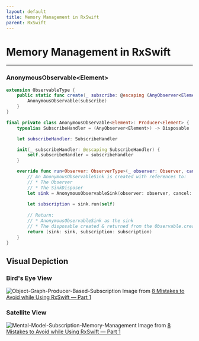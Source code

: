 ```yaml
---
layout: default
title: Memory Management in RxSwift
parent: RxSwift
---
```


# Memory Management in RxSwift
---

### AnonymousObservable\<Element\>
```swift
extension ObservableType {
    public static func create(_ subscribe: @escaping (AnyObserver<Element>) -> Disposable) -> Observable<Element> {
        AnonymousObservable(subscribe)
    }
}

final private class AnonymousObservable<Element>: Producer<Element> {
    typealias SubscribeHandler = (AnyObserver<Element>) -> Disposable

    let subscribeHandler: SubscribeHandler

    init(_ subscribeHandler: @escaping SubscribeHandler) {
        self.subscribeHandler = subscribeHandler
    }

    override func run<Observer: ObserverType>(_ observer: Observer, cancel: Cancelable) -> (sink: Disposable, subscription: Disposable) where Observer.Element == Element {
        // An AnonymousObservableSink is created with references to:
        // * The Observer
        // * The SinkDisposer
        let sink = AnonymousObservableSink(observer: observer, cancel: cancel)
        
        let subscription = sink.run(self)
        
        // Return:
        // * AnonymousObservableSink as the sink
        // * The disposable created & returned from the Observable.create closure as the subscription 
        return (sink: sink, subscription: subscription)
    }
}
```


## Visual Depiction
### Bird's Eye View

![Object-Graph-Producer-Based-Subscription](https://user-images.githubusercontent.com/5953587/233791659-c5bf6640-9101-4a5c-bfef-db9414b82a4a.jpg)
Image from [8 Mistakes to Avoid while Using RxSwift — Part 1](https://medium.com/@polidea/8-mistakes-to-avoid-while-using-rxswift-part-1-e45b21b47649)

### Satellite View

![Mental-Model-Subscription-Memory-Management](https://user-images.githubusercontent.com/5953587/233791690-343d9727-39d1-42c1-9a23-3f7669ab7af0.jpg)
Image from [8 Mistakes to Avoid while Using RxSwift — Part 1](https://medium.com/@polidea/8-mistakes-to-avoid-while-using-rxswift-part-1-e45b21b47649)
